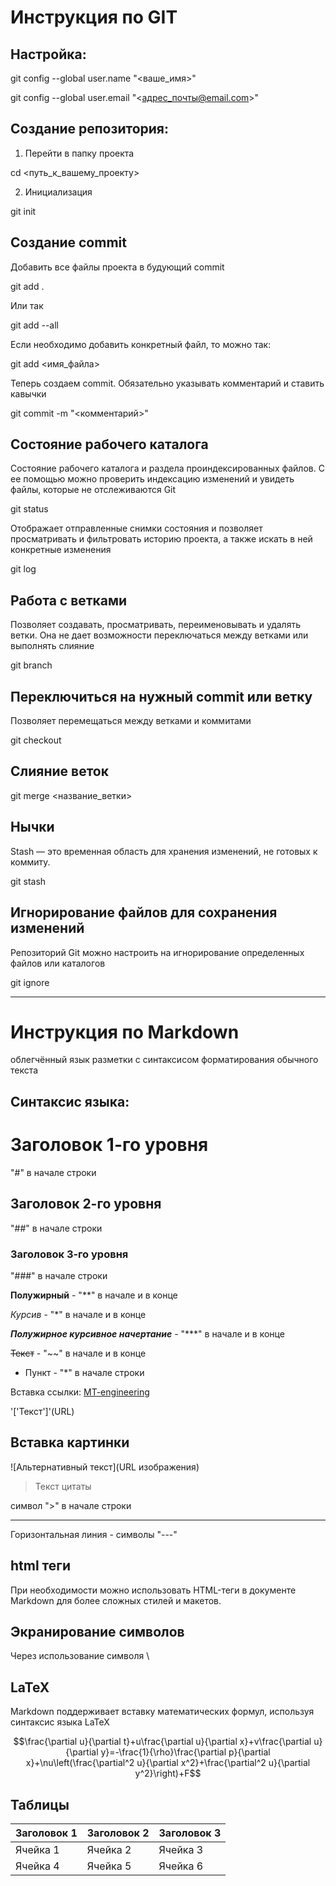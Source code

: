 # Инструкция по GIT
## Настройка:
git config --global user.name "<ваше_имя>"

git config --global user.email "<адрес_почты@email.com>"

## Создание репозитория:
1. Перейти в папку проекта

cd <путь_к_вашему_проекту>

2. Инициализация

git init

## Создание commit

Добавить все файлы проекта в будующий commit

git add .

Или так

git add --all

Если необходимо добавить конкретный файл, то можно так:

git add <имя_файла> 

Теперь создаем commit. Обязательно указывать комментарий и ставить кавычки

git commit -m "<комментарий>"

## Состояние рабочего каталога

Состояние рабочего каталога и раздела проиндексированных файлов. С ее помощью можно проверить индексацию изменений и увидеть файлы, которые не отслеживаются Git

git status

Отображает отправленные снимки состояния и позволяет просматривать и фильтровать историю проекта, а также искать в ней конкретные изменения

git log

## Работа с ветками

Позволяет создавать, просматривать, переименовывать и удалять ветки. Она не дает возможности переключаться между ветками или выполнять слияние

git branch

## Переключиться на нужный commit или ветку
Позволяет перемещаться между ветками и коммитами

git checkout

## Слияние веток

git merge <название_ветки>

## Нычки

Stash — это временная область для хранения изменений, не готовых к коммиту. 

git stash

## Игнорирование файлов для сохранения изменений

Репозиторий Git можно настроить на игнорирование определенных файлов или каталогов

git ignore

---
# Инструкция по Markdown
 облегчённый язык разметки с синтаксисом форматирования обычного текста

## Синтаксис языка:
# Заголовок 1-го уровня 
"#" в начале строки
## Заголовок 2-го уровня
"##" в начале строки
### Заголовок 3-го уровня
"###" в начале строки

**Полужирный** - "**" в начале и в конце

*Курсив* - "*" в начале и в конце

***Полужирное курсивное начертание*** - "***" в начале и в конце

~~Текст~~ - "~~" в начале и в конце

* Пункт - "*" в начале строки

Вставка ссылки: [MT-engineering](www.mt-e.tech) 

'['Текст']'(URL)

## Вставка картинки 
![Альтернативный текст](URL изображения)

> Текст цитаты

символ ">" в начале строки

---
Горизонтальная линия - символы "---"

## html теги
При необходимости можно использовать HTML-теги в документе Markdown для более сложных стилей и макетов.

## Экранирование символов
Через использование символя \

## LaTeX
Markdown поддерживает вставку математических формул, используя синтаксис языка LaTeX

$$\frac{\partial u}{\partial t}+u\frac{\partial u}{\partial x}+v\frac{\partial u}{\partial y}=-\frac{1}{\rho}\frac{\partial p}{\partial x}+\nu\left(\frac{\partial^2 u}{\partial x^2}+\frac{\partial^2 u}{\partial y^2}\right)+F$$

## Таблицы
| Заголовок 1 | Заголовок 2 | Заголовок 3 |
|------------|-------------|-------------|
| Ячейка 1   | Ячейка 2    | Ячейка 3    |
| Ячейка 4   | Ячейка 5    | Ячейка 6    |